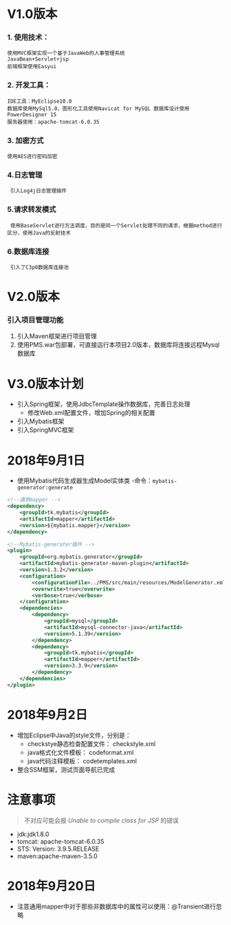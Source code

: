# V1.0版本
### 1. 使用技术：
  	使用MVC框架实现一个基于JavaWeb的人事管理系统
	JavaBean+Servlet+jsp
	前端框架使用Easyui
### 2. 开发工具：
	IDE工具：MyEclipse10.0
	数据库使用MySql5.0，图形化工具使用Navicat for MySQL 数据库设计使用PowerDesigner 15
	服务器使用：apache-tomcat-6.0.35 	
### 3. 加密方式
	使用AES进行密码加密
### 4.日志管理
	 引入Log4j日志管理插件	
### 5.请求转发模式
	 使用BaseServlet进行方法调度，目的是同一个Servlet处理不同的请求，根据method进行区分，使用Java的反射技术
### 6.数据库连接
	 引入了C3p0数据库连接池

# V2.0版本
### 引入项目管理功能
 1. 引入Maven框架进行项目管理
 2. 使用PMS.war包部署，可直接运行本项目2.0版本，数据库将连接远程Mysql数据库



# V3.0版本计划

 - 引入Spring框架，使用JdbcTemplate操作数据库，完善日志处理
   - 修改Web.xml配置文件，增加Spring的相关配置
 - 引入Mybatis框架
 - 引入SpringMVC框架

# 2018年9月1日
- 使用Mybatis代码生成器生成Model实体类
-命令：`mybatis-generator:generate`

```xml
<!--通用mapper -->
<dependency>
	<groupId>tk.mybatis</groupId>
	<artifactId>mapper</artifactId>
	<version>${mybatis.mapper}</version>
</dependency>

<!--Mybatis-generater插件 -->
<plugin>
	<groupId>org.mybatis.generator</groupId>
	<artifactId>mybatis-generator-maven-plugin</artifactId>
	<version>1.3.2</version>
	<configuration>
		<configurationFile>../PMS/src/main/resources/ModelGenerator.xml</configurationFile>
		<overwrite>true</overwrite>
		<verbose>true</verbose>
	</configuration>
	<dependencies>
		<dependency>
			<groupId>mysql</groupId>
			<artifactId>mysql-connector-java</artifactId>
			<version>5.1.39</version>
		</dependency>
		<dependency>
			<groupId>tk.mybatis</groupId>
			<artifactId>mapper</artifactId>
			<version>3.3.9</version>
		</dependency>
	</dependencies>
</plugin>

```



# 2018年9月2日

- 增加Eclipse中Java的style文件，分别是：
  - checkstye静态检查配置文件： checkstyle.xml
  - java格式化文件模板： codeformat.xml
  - java代码注释模板： codetemplates.xml
- 整合SSM框架，测试页面导航已完成





# 注意事项
> 不对应可能会报 *Unable to compile class for JSP* 的错误

- jdk:jdk1.8.0
- tomcat: apache-tomcat-6.0.35
- STS: Version: 3.9.5.RELEASE
- maven:apache-maven-3.5.0

# 2018年9月20日
- 注意通用mapper中对于那些非数据库中的属性可以使用：@Transient进行忽略

